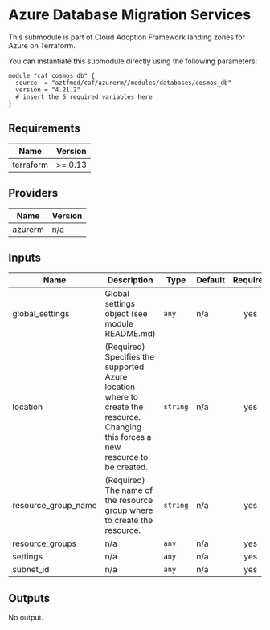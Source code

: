 # Azure Database Migration Services

This submodule is part of Cloud Adoption Framework landing zones for Azure on Terraform.

You can instantiate this submodule directly using the following parameters:

```
module "caf_cosmos_db" {
  source  = "aztfmod/caf/azurerm//modules/databases/cosmos_db"
  version = "4.21.2"
  # insert the 5 required variables here
}
```

<!-- BEGINNING OF PRE-COMMIT-TERRAFORM DOCS HOOK -->
## Requirements

| Name | Version |
|------|---------|
| terraform | >= 0.13 |

## Providers

| Name | Version |
|------|---------|
| azurerm | n/a |

## Inputs

| Name | Description | Type | Default | Required |
|------|-------------|------|---------|:--------:|
| global\_settings | Global settings object (see module README.md) | `any` | n/a | yes |
| location | (Required) Specifies the supported Azure location where to create the resource. Changing this forces a new resource to be created. | `string` | n/a | yes |
| resource\_group\_name | (Required) The name of the resource group where to create the resource. | `string` | n/a | yes |
| resource\_groups | n/a | `any` | n/a | yes |
| settings | n/a | `any` | n/a | yes |
| subnet\_id | n/a | `any` | n/a | yes |

## Outputs

No output.

<!-- END OF PRE-COMMIT-TERRAFORM DOCS HOOK -->